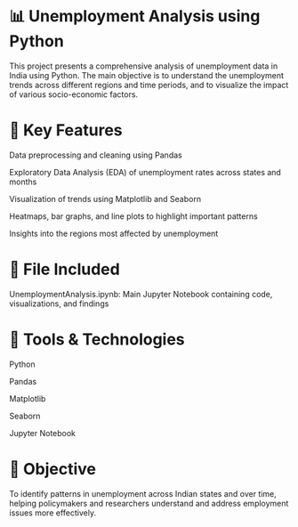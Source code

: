 # 📊 Unemployment Analysis using Python
This project presents a comprehensive analysis of unemployment data in India using Python. The main objective is to understand the unemployment trends across different regions and time periods, and to visualize the impact of various socio-economic factors.

# 🧠 Key Features
Data preprocessing and cleaning using Pandas

Exploratory Data Analysis (EDA) of unemployment rates across states and months

Visualization of trends using Matplotlib and Seaborn

Heatmaps, bar graphs, and line plots to highlight important patterns

Insights into the regions most affected by unemployment

# 📁 File Included
UnemploymentAnalysis.ipynb: Main Jupyter Notebook containing code, visualizations, and findings

# 📌 Tools & Technologies
Python

Pandas

Matplotlib

Seaborn

Jupyter Notebook

# 🎯 Objective

To identify patterns in unemployment across Indian states and over time, helping policymakers and researchers understand and address employment issues more effectively.
